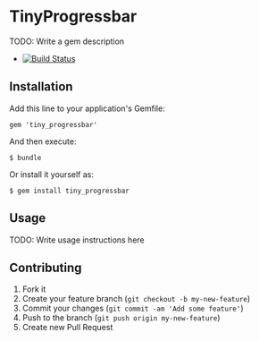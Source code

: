 # TinyProgressbar

TODO: Write a gem description

* [![Build Status](https://travis-ci.org/udzura/tiny_progressbar.png)](https://travis-ci.org/udzura/tiny_progressbar)


## Installation

Add this line to your application's Gemfile:

    gem 'tiny_progressbar'

And then execute:

    $ bundle

Or install it yourself as:

    $ gem install tiny_progressbar

## Usage

TODO: Write usage instructions here

## Contributing

1. Fork it
2. Create your feature branch (`git checkout -b my-new-feature`)
3. Commit your changes (`git commit -am 'Add some feature'`)
4. Push to the branch (`git push origin my-new-feature`)
5. Create new Pull Request
